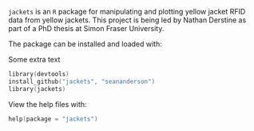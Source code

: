 `jackets` is an `R` package for manipulating and plotting yellow jacket RFID data from yellow jackets. This project is being led by Nathan Derstine as part of a PhD thesis at Simon Fraser University.

The package can be installed and loaded with:

Some extra text

```S
library(devtools)
install_github("jackets", "seananderson")
library(jackets)
```

View the help files with:
```S
help(package = "jackets")
```
